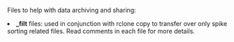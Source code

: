 Files to help with data archiving and sharing:
<li><b>_filt</b> files: used in conjunction with rclone copy to transfer over only spike sorting related files. Read comments in each file for more details. </li>
